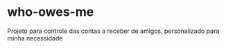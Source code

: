 # who-owes-me
Projeto para controle das contas a receber de amigos, personalizado para minha necessidade
